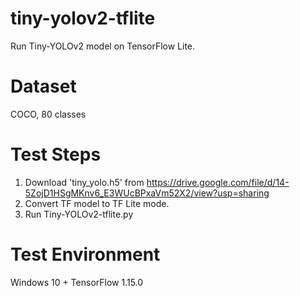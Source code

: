# tiny-yolov2-tflite
Run Tiny-YOLOv2 model on TensorFlow Lite.

# Dataset
COCO, 80 classes

# Test Steps
1. Download 'tiny_yolo.h5' from https://drive.google.com/file/d/14-5ZojD1HSgMKnv6_E3WUcBPxaVm52X2/view?usp=sharing
2. Convert TF model to TF Lite mode.
3. Run Tiny-YOLOv2-tflite.py

# Test Environment
Windows 10 + TensorFlow 1.15.0

